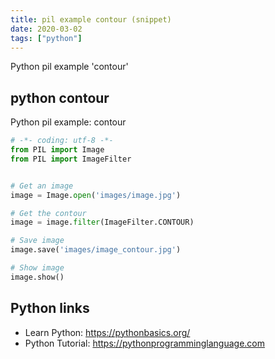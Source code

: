 ```yaml
---
title: pil example contour (snippet)
date: 2020-03-02
tags: ["python"]
---
```

Python pil example 'contour'


## python contour

Python pil example: contour

```python
# -*- coding: utf-8 -*-
from PIL import Image
from PIL import ImageFilter


# Get an image
image = Image.open('images/image.jpg')

# Get the contour
image = image.filter(ImageFilter.CONTOUR)

# Save image
image.save('images/image_contour.jpg')

# Show image
image.show()

```

## Python links

- Learn Python: https://pythonbasics.org/
- Python Tutorial: https://pythonprogramminglanguage.com
